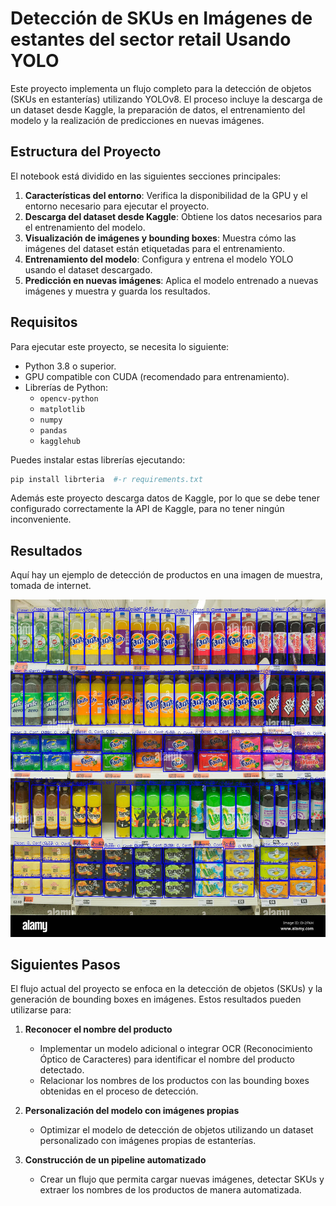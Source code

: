 # Detección de SKUs en Imágenes de estantes del sector retail Usando YOLO

Este proyecto implementa un flujo completo para la detección de objetos (SKUs en estanterías) utilizando  YOLOv8. 
El proceso incluye la descarga de un dataset desde Kaggle, la preparación de datos, el entrenamiento del modelo y la realización de predicciones en nuevas imágenes.

## **Estructura del Proyecto**
El notebook está dividido en las siguientes secciones principales:

1. **Características del entorno**: Verifica la disponibilidad de la GPU y el entorno necesario para ejecutar el proyecto.
2. **Descarga del dataset desde Kaggle**: Obtiene los datos necesarios para el entrenamiento del modelo.
3. **Visualización de imágenes y bounding boxes**: Muestra cómo las imágenes del dataset están etiquetadas para el entrenamiento.
4. **Entrenamiento del modelo**: Configura y entrena el modelo YOLO usando el dataset descargado.
5. **Predicción en nuevas imágenes**: Aplica el modelo entrenado a nuevas imágenes y muestra y guarda los resultados.

## **Requisitos**
Para ejecutar este proyecto, se necesita lo siguiente:

- Python 3.8 o superior.
- GPU compatible con CUDA (recomendado para entrenamiento).
- Librerías de Python:
  - `opencv-python`
  - `matplotlib`
  - `numpy`
  - `pandas`
  - `kagglehub`

Puedes instalar estas librerías ejecutando:

```bash
pip install librteria  #-r requirements.txt
```
Además este proyecto descarga datos de Kaggle, por lo que se debe tener configurado correctamente la API de Kaggle, para no tener ningún inconveniente.

## **Resultados**
Aquí hay un ejemplo de detección de productos en una imagen de muestra, tomada de internet.

![Detección de productos en estantes de un retail](estantes/images_labeled/estante3.jpg)

## **Siguientes Pasos**
El flujo actual del proyecto se enfoca en la detección de objetos (SKUs) y la generación de bounding boxes en imágenes. Estos resultados pueden utilizarse para:

1. **Reconocer el nombre del producto**
   - Implementar un modelo adicional o integrar OCR (Reconocimiento Óptico de Caracteres) para identificar el nombre del producto detectado.
   - Relacionar los nombres de los productos con las bounding boxes obtenidas en el proceso de detección.

2. **Personalización del modelo con imágenes propias**
   - Optimizar el modelo de detección de objetos utilizando un dataset personalizado con imágenes propias de estanterías.

3. **Construcción de un pipeline automatizado**
   - Crear un flujo que permita cargar nuevas imágenes, detectar SKUs y extraer los nombres de los productos de manera automatizada.   
